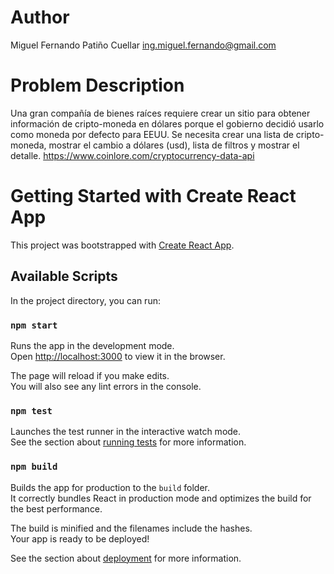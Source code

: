 # Author

Miguel Fernando Patiño Cuellar
ing.miguel.fernando@gmail.com

# Problem Description

Una gran compañía de bienes raíces requiere crear un sitio para obtener información de cripto-moneda en dólares porque el gobierno decidió usarlo como moneda por defecto para EEUU.
Se necesita crear una lista de cripto-moneda, mostrar el cambio a dólares (usd), lista de filtros y mostrar el detalle.
https://www.coinlore.com/cryptocurrency-data-api

# Getting Started with Create React App

This project was bootstrapped with [Create React App](https://github.com/facebook/create-react-app).

## Available Scripts

In the project directory, you can run:

### `npm start`

Runs the app in the development mode.\
Open [http://localhost:3000](http://localhost:3000) to view it in the browser.

The page will reload if you make edits.\
You will also see any lint errors in the console.

### `npm test`

Launches the test runner in the interactive watch mode.\
See the section about [running tests](https://facebook.github.io/create-react-app/docs/running-tests) for more information.

### `npm build`

Builds the app for production to the `build` folder.\
It correctly bundles React in production mode and optimizes the build for the best performance.

The build is minified and the filenames include the hashes.\
Your app is ready to be deployed!

See the section about [deployment](https://facebook.github.io/create-react-app/docs/deployment) for more information.
